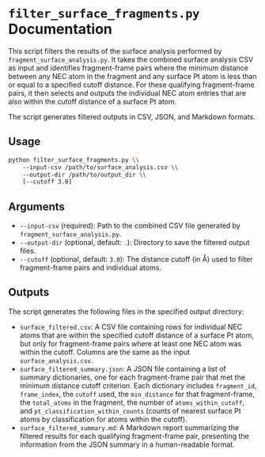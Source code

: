 # `filter_surface_fragments.py` Documentation

This script filters the results of the surface analysis performed by `fragment_surface_analysis.py`. It takes the combined surface analysis CSV as input and identifies fragment-frame pairs where the minimum distance between any NEC atom in the fragment and any surface Pt atom is less than or equal to a specified cutoff distance. For these qualifying fragment-frame pairs, it then selects and outputs the individual NEC atom entries that are also within the cutoff distance of a surface Pt atom.

The script generates filtered outputs in CSV, JSON, and Markdown formats.

## Usage

```bash
python filter_surface_fragments.py \\
    --input-csv /path/to/surface_analysis.csv \\
    --output-dir /path/to/output_dir \\
    [--cutoff 3.0]
```

## Arguments

*   `--input-csv` (required): Path to the combined CSV file generated by `fragment_surface_analysis.py`.
*   `--output-dir` (optional, default: `.`): Directory to save the filtered output files.
*   `--cutoff` (optional, default: `3.0`): The distance cutoff (in Å) used to filter fragment-frame pairs and individual atoms.

## Outputs

The script generates the following files in the specified output directory:

*   `surface_filtered.csv`: A CSV file containing rows for individual NEC atoms that are within the specified cutoff distance of a surface Pt atom, but only for fragment-frame pairs where at least one NEC atom was within the cutoff. Columns are the same as the input `surface_analysis.csv`.
*   `surface_filtered_summary.json`: A JSON file containing a list of summary dictionaries, one for each fragment-frame pair that met the minimum distance cutoff criterion. Each dictionary includes `fragment_id`, `frame_index`, the `cutoff` used, the `min_distance` for that fragment-frame, the `total_atoms` in the fragment, the number of `atoms_within_cutoff`, and `pt_classification_within_counts` (counts of nearest surface Pt atoms by classification for atoms within the cutoff).
*   `surface_filtered_summary.md`: A Markdown report summarizing the filtered results for each qualifying fragment-frame pair, presenting the information from the JSON summary in a human-readable format.